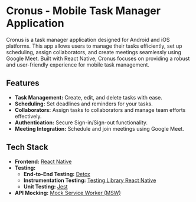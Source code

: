 # Cronus - Mobile Task Manager Application

Cronus is a task manager application designed for Android and iOS platforms. This app allows users to manage their tasks efficiently, set up scheduling, assign collaborators, and create meetings seamlessly using Google Meet. Built with React Native, Cronus focuses on providing a robust and user-friendly experience for mobile task management.

## Features

- **Task Management:** Create, edit, and delete tasks with ease.
- **Scheduling:** Set deadlines and reminders for your tasks.
- **Collaborators:** Assign tasks to collaborators and manage team efforts effectively.
- **Authentication:** Secure Sign-in/Sign-out functionality.
- **Meeting Integration:** Schedule and join meetings using Google Meet.

## Tech Stack

- **Frontend:** [React Native](https://reactnative.dev)
- **Testing:**
  - **End-to-End Testing:** [Detox](https://github.com/wix/Detox)
  - **Instrumentation Testing:** [Testing Library React Native](https://testing-library.com/docs/react-native-testing-library/intro/)
  - **Unit Testing:** [Jest](https://jestjs.io/)
- **API Mocking:** [Mock Service Worker (MSW)](https://mswjs.io/)

